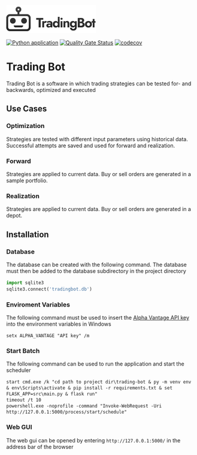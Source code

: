 ![logo](https://raw.githubusercontent.com/Asconius/media/master/trading-bot/logo.png)

[![Python application](https://github.com/Asconius/trading-bot/workflows/Python%20application/badge.svg)](https://github.com/Asconius/trading-bot/actions?query=workflow%3A%22Python+application%22)
[![Quality Gate Status](https://sonarcloud.io/api/project_badges/measure?project=Asconius_trading-bot&metric=alert_status)](https://sonarcloud.io/dashboard?id=Asconius_trading-bot)
[![codecov](https://codecov.io/gh/Asconius/trading-bot/branch/master/graph/badge.svg)](https://codecov.io/gh/Asconius/trading-bot)

# Trading Bot
Trading Bot is a software in which trading strategies can be tested for- and backwards, optimized and executed
## Use Cases
### Optimization
Strategies are tested with different input parameters using historical data. Successful attempts are saved and used for forward and realization.
### Forward
Strategies are applied to current data. Buy or sell orders are generated in a sample portfolio.
### Realization
Strategies are applied to current data. Buy or sell orders are generated in a depot.
## Installation
### Database
The database can be created with the following command. The database must then be added to the database subdirectory in the project directory
```python
import sqlite3
sqlite3.connect('tradingbot.db')
```
### Enviroment Variables
The following command must be used to insert the [Alpha Vantage API key][cb956311] into the environment variables in Windows
```batch
setx ALPHA_VANTAGE "API key" /m
```
### Start Batch
The following command can be used to run the application and start the scheduler
```batch
start cmd.exe /k "cd path to project dir\trading-bot & py -m venv env & env\Scripts\activate & pip install -r requirements.txt & set FLASK_APP=src\main.py & flask run"
timeout /t 10
powershell.exe -noprofile -command "Invoke-WebRequest -Uri http://127.0.0.1:5000/process/start/schedule"
```
### Web GUI
The web gui can be opened by entering `http://127.0.0.1:5000/` in the address bar of the browser

  [cb956311]: https://www.alphavantage.co/support/#api-key "Alpha Vantage API key"
